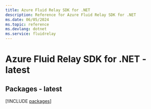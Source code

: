 ```yaml
---
title: Azure Fluid Relay SDK for .NET
description: Reference for Azure Fluid Relay SDK for .NET
ms.date: 06/05/2024
ms.topic: reference
ms.devlang: dotnet
ms.service: fluidrelay
---
```

# Azure Fluid Relay SDK for .NET - latest
## Packages - latest
[!INCLUDE [packages](fluid-relay-index.md)]